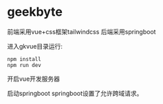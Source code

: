 # geekbyte

前端采用vue+css框架tailwindcss
后端采用springboot

进入gkvue目录运行:
```
npm install
npm run dev
```
开启vue开发服务器

启动springboot
springboot设置了允许跨域请求。
